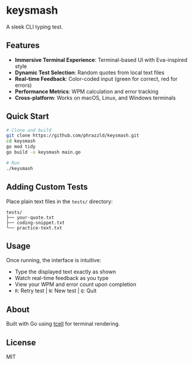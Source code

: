 # keysmash

A sleek CLI typing test.

## Features

- **Immersive Terminal Experience**: Terminal-based UI with Eva-inspired style
- **Dynamic Test Selection**: Random quotes from local text files
- **Real-time Feedback**: Color-coded input (green for correct, red for errors)
- **Performance Metrics**: WPM calculation and error tracking
- **Cross-platform**: Works on macOS, Linux, and Windows terminals

## Quick Start

```bash
# Clone and build
git clone https://github.com/phrazzld/keysmash.git
cd keysmash
go mod tidy
go build -o keysmash main.go

# Run
./keysmash
```

## Adding Custom Tests

Place plain text files in the `tests/` directory:

```
tests/
├── your-quote.txt
├── coding-snippet.txt
└── practice-text.txt
```

## Usage

Once running, the interface is intuitive:
- Type the displayed text exactly as shown
- Watch real-time feedback as you type
- View your WPM and error count upon completion
- `R`: Retry test | `N`: New test | `Q`: Quit

## About

Built with Go using [tcell](https://github.com/gdamore/tcell) for terminal rendering.

## License

MIT
